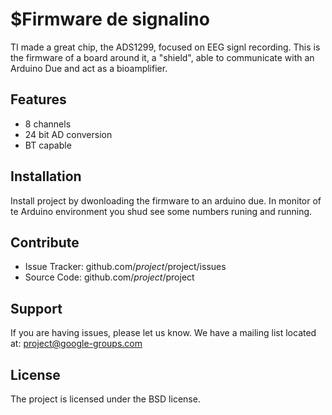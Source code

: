 $Firmware de signalino
======================

TI made a great chip, the ADS1299, focused on EEG signl recording. This is the firmware of a board around it, a "shield", able to communicate with an Arduino Due and act as a bioamplifier.

Features
--------

- 8 channels
- 24  bit AD conversion
- BT capable

Installation
------------

Install project by dwonloading the firmware to an arduino due. In monitor of te Arduino environment you shud see some numbers runing and running. 

Contribute
----------

- Issue Tracker: github.com/$project/$project/issues
- Source Code: github.com/$project/$project

Support
-------

If you are having issues, please let us know.
We have a mailing list located at: project@google-groups.com

License
-------

The project is licensed under the BSD license.



